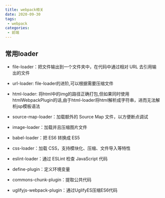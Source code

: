 ```yaml
---
title: webpack相关
date: 2020-09-30
tags:
 - webpack
categories:
 - 前端
---
```


## 常用loader

- file-loader：把文件输出到一个文件夹中，在代码中通过相对 URL 去引用输出的文件
- url-loader:   file-loader的进阶,可以根据需要压缩文件
- html-loader:  将html中的img的路径正确打包,但如果同时使用htmlWebpackPlugin的话,由于html-loader将html解析成字符串，进而无法解析jsp模板语法

- source-map-loader：加载额外的 Source Map 文件，以方便断点调试

- image-loader：加载并且压缩图片文件

- babel-loader：把 ES6 转换成 ES5

- css-loader：加载 CSS，支持模块化、压缩、文件导入等特性

- eslint-loader：通过 ESLint 检查 JavaScript 代码

- define-plugin：定义环境变量

- commons-chunk-plugin：提取公共代码

- uglifyjs-webpack-plugin：通过UglifyES压缩ES6代码


